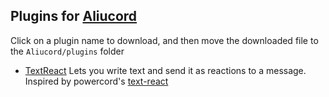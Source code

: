 ## Plugins for [Aliucord](https://github.com/Aliucord)

Click on a plugin name to download, and then move the downloaded file to the `Aliucord/plugins` folder
- [TextReact](https://github.com/ArjixWasTaken/aliucord-plugins/raw/builds/TextReact.zip)
  Lets you write text and send it as reactions to a message. Inspired by powercord's [text-react](https://github.com/Juby210/text-react)
